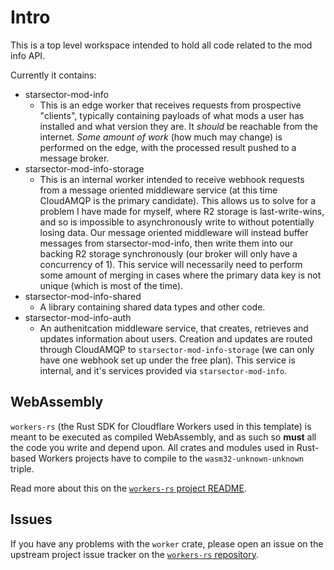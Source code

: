 # Intro

This is a top level workspace intended to hold all code related to the mod info API.

Currently it contains:

- starsector-mod-info
  - This is an edge worker that receives requests from prospective "clients", typically containing payloads
  of what mods a user has installed and what version they are. It _should_ be reachable from the internet.
  _Some amount of work_ (how much may change) is performed on the edge, with the processed result pushed to a
  message broker.
- starsector-mod-info-storage
  - This is an internal worker intended to receive webhook requests from a message oriented middleware service
  (at this time CloudAMQP is the primary candidate). This allows us to solve for a problem I have made for myself,
  where R2 storage is last-write-wins, and so is impossible to asynchronously write to without potentially losing
  data. Our message oriented middleware will instead buffer messages from starsector-mod-info, then write them into
  our backing R2 storage synchronously (our broker will only have a concurrency of 1). This service will necessarily
  need to perform some amount of merging in cases where the primary data key is not unique (which is most of the
  time).
- starsector-mod-info-shared
  - A library containing shared data types and other code.
- starsector-mod-info-auth
  - An authenitcation middleware service, that creates, retrieves and updates information about users.
  Creation and updates are routed through CloudAMQP to `starsector-mod-info-storage` (we can only have one webhook set
  up under the free plan). This service is internal, and it's services provided via `starsector-mod-info`.

## WebAssembly

`workers-rs` (the Rust SDK for Cloudflare Workers used in this template) is meant to be executed as 
compiled WebAssembly, and as such so **must** all the code you write and depend upon. All crates and
modules used in Rust-based Workers projects have to compile to the `wasm32-unknown-unknown` triple. 

Read more about this on the [`workers-rs` project README](https://github.com/cloudflare/workers-rs).

## Issues

If you have any problems with the `worker` crate, please open an issue on the upstream project 
issue tracker on the [`workers-rs` repository](https://github.com/cloudflare/workers-rs).


